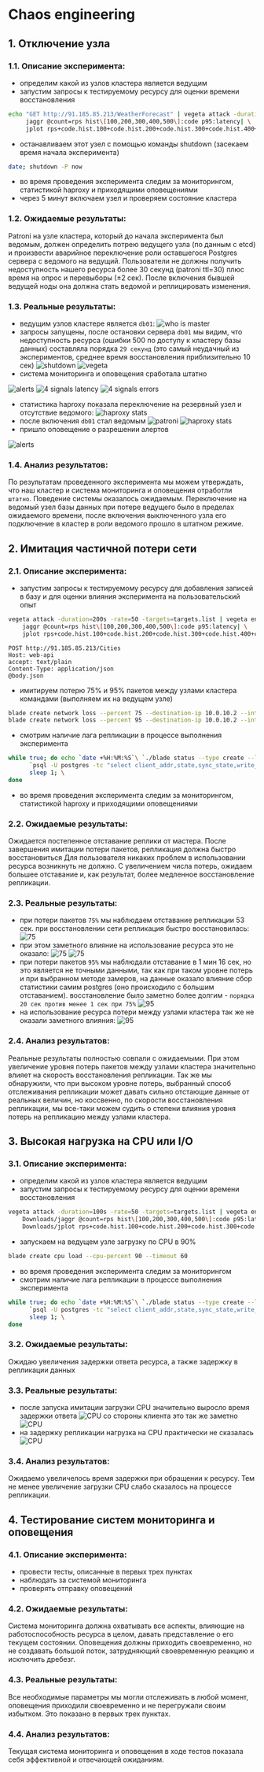 # Chaos engineering
## 1. Отключение узла
### 1.1. Описание эксперимента: 
- определим какой из узлов кластера является ведущим
- запустим запросы к тестируемому ресурсу для оценки времени восстановления
```bash
echo "GET http://91.185.85.213/WeatherForecast" | vegeta attack -duration=300s -rate=5 -header Host:web-api | vegeta encode | \
     jaggr @count=rps hist\[100,200,300,400,500\]:code p95:latency| \
     jplot rps+code.hist.100+code.hist.200+code.hist.300+code.hist.400+code.hist.500 latency.p95
```
- останавливаем этот узел с помощью команды shutdown (засекаем время начала эксперимента)
```bash
date; shutdown -P now
```
- во время проведения эксперимента следим за мониторингом, статистикой haproxy и приходящими оповещениями
- через 5 минут включаем узел и проверяем состояние кластера
### 1.2. Ожидаемые результаты: 
Patroni на узле кластера, который до начала эксперимента был ведомым, должен определить потрею ведущего узла (по данным с etcd) и произвести аварийное переключение роли оставшегося Postgres сервера с ведомого на ведущий. Пользователи не должны получить недоступность нашего ресурса более 30 секунд (patroni ttl=30) плюс время на опрос и перевыборы (±2 сек). После включения бывшей ведущей ноды она должна стать ведомой и реплицировать изменения.
### 1.3. Реальные результаты: 
- ведущим узлов кластере является `db01`:
![who is master](screenshots/1.1.png)
- запросы запущены, после остановки сервера `db01` мы видим, что недоступность ресурса (ошибки 500 по доступу к кластеру базы данных) составляла порядка `29 секунд` (это самый неудачный из экспериментов, среднее время восстановления приблизительно 10 сек)
![shutdown](screenshots/1.2_shutdown.png)
![vegeta](screenshots/1.3_vegeta.png)
- система мониторинга и оповещения сработала штатно  

![alerts](screenshots/1.4_tele_alert_down.png)
![4 signals latency](screenshots/1.5_prom_4sig.png)
![4 signals errors](screenshots/1.6_prom_4sig.png)
- статистика haproxy показала переключение на резервный узел и отсутствие ведомого:
![haproxy stats](screenshots/1.7_haproxy_stat.png)
- после включения `db01` стал ведомым
![patroni](screenshots/1.8_prom_patroni.png)
![haproxy stats](screenshots/1.9_haproxy_stat.png)
- пришло оповещение о разрешении алертов  

![alerts](screenshots/1.10_tele_alert_up.png)
### 1.4. Анализ результатов: 
По результатам проведенного эксперимента мы можем утверждать, что наш кластер и система мониторинга и оповещения отработли `штатно`. Поведение системы оказалось ожидаемым. Переключение на ведомый узел базы данных при потере ведущего было в пределах ожидаемого времени, после включения выключенного узла его подключение в кластер в роли ведомого прошло в штатном режиме.
## 2. Имитация частичной потери сети
### 2.1. Описание эксперимента: 
- запустим запросы к тестируемому ресурсу для добавления записей в базу и для оценки влияния эксперимента на пользовательский опыт
```bash
vegeta attack -duration=200s -rate=50 -targets=targets.list | vegeta encode | \
    jaggr @count=rps hist\[100,200,300,400,500\]:code p95:latency| \
    jplot rps+code.hist.100+code.hist.200+code.hist.300+code.hist.400+code.hist.500 latency.p95
```
```targets.list:
POST http://91.185.85.213/Cities
Host: web-api
accept: text/plain
Content-Type: application/json
@body.json
```
- имитируем потерю 75% и 95% пакетов между узлами кластера командами (выполняем их на ведущем узле)
```bash
blade create network loss --percent 75 --destination-ip 10.0.10.2 --interface ens160 --timeout 60
blade create network loss --percent 95 --destination-ip 10.0.10.2 --interface ens160 --timeout 60
```
- смотрим наличие лага репликации в процессе выполнения эксперимента
```bash
while true; do echo `date +%H:%M:%S`\ `./blade status --type create --limit 1 | jq '.result[0].Status'`\ \
      `psql -U postgres -tc "select client_addr,state,sync_state,write_lag,flush_lag,replay_lag from  pg_stat_replication;"`; \
      sleep 1; \
done
```
- во время проведения эксперимента следим за мониторингом, статистикой haproxy и приходящими оповещениями
### 2.2. Ожидаемые результаты: 
Ожидается постепенное отставание реплики от мастера. После завершения имитации потери пакетов, репликация должна быстро восстановиться
Для пользователя никаких проблем в использовании ресурса возникнуть не должно. С увеличением числа потерь, ожидаем большее отставание и, как результат, более медленное восстановление репликации.
### 2.3. Реальные результаты: 
- при потери пакетов `75%` мы наблюдаем отставание репликации 53 сек. при восстановлении сети репликация быстро восстановилась:
![75](screenshots/2.1.png)
- при этом заметного влияние на использование ресурса это не оказало:
![75](screenshots/2.2.png)
![75](screenshots/2.3.png)
- при потери пакетов `95%` мы наблюдали отставание в 1 мин 16 сек, но это является не точными данными, так как при таком уровне потерь и при выбранном методе замеров, на данные оказало влияние сбор статистики самим postgres (оно происходило с большим отставанием). восстановление было заметно более долгим - `порядка 20 сек против менее 1 сек при 75%`
![95](screenshots/2.4.png)
- на использование ресурса потери между узлами кластера так же не оказали заметного влияния:
![95](screenshots/2.5.png)
### 2.4. Анализ результатов:
Реальные результаты полностью совпали с ожидаемыми. При этом увеличение уровня потерь пакетов между узлами кластера значительно влияет на скорость восстановления репликации. Так же мы обнаружили, что при высоком уровне потерь, выбранный способ отслеживания репликации может давать сильно отстающие данные от реальных величин, но коссвенно, по скорости восстановления репликации, мы все-таки можем судить о степени влияния уровня потерь на репликацию между узлами кластера.
## 3. Высокая нагрузка на CPU или I/O
### 3.1. Описание эксперимента: 
- определим какой из узлов кластера является ведущим
- запустим запросы к тестируемому ресурсу для оценки времени восстановления
```bash
vegeta attack -duration=100s -rate=50 -targets=targets.list | vegeta encode | \
    Downloads/jaggr @count=rps hist\[100,200,300,400,500\]:code p95:latency| \
    Downloads/jplot rps+code.hist.100+code.hist.200+code.hist.300+code.hist.400+code.hist.500 latency.p95
```
- запускаем на ведущем узле загрузку по CPU в 90%
```bash
blade create cpu load --cpu-percent 90 --timeout 60
```
- во время проведения эксперимента следим за мониторингом 
- смотрим наличие лага репликации в процессе выполнения эксперимента
```bash
while true; do echo `date +%H:%M:%S`\ `./blade status --type create --limit 1 | jq '.result[0].Status'`\ \
      `psql -U postgres -tc "select client_addr,state,sync_state,write_lag,flush_lag,replay_lag from  pg_stat_replication;"`; \
      sleep 1; \
done
```
### 3.2. Ожидаемые результаты: 
Ожидаю увеличения задержки ответа ресурса, а также задержку в репликации данных
### 3.3. Реальные результаты: 
- после запуска имитации загрузки CPU значительно выросло время задержки ответа
![CPU](screenshots/3.1.png)
со стороны клиента это так же заметно
![CPU](screenshots/3.2.png)
- на задержку репликации нагрузка на CPU практически не сказалась
![CPU](screenshots/3.3.png)
### 3.4. Анализ результатов: 
Ожидаемо увеличелось время задержки при обращении к ресурсу. Тем не менее увеличение загрузки CPU слабо сказалось на процессе репликации.

## 4. Тестирование систем мониторинга и оповещения
### 4.1. Описание эксперимента: 
- провести тесты, описанные в первых трех пунктах
- наблюдать за системой мониторинга
- проверять отправку оповещений
### 4.2. Ожидаемые результаты: 
Система мониторинга должна охватывать все аспекты, влияющие на работоспособность ресурса в целом, давать представление о его текущем состоянии. Оповещения должны приходить своевременно, но не создавать большой поток, затрудняющий своевременную реакцию и исключить дребезг.
### 4.3. Реальные результаты: 
Все необходимые параметры мы могли отслеживать в любой момент, оповещения приходили своевременно и не перегружали своим избытком. Это показано в первых трех пунктах.
### 4.4. Анализ результатов: 
Текущая система мониторинга и оповещения в ходе тестов показала себя эффективной и отвечающей ожиданиям.

